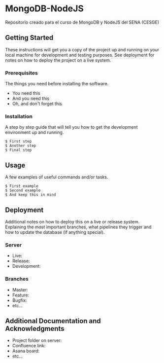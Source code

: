 # MongoDB-NodeJS
Repositorio creado para el curso de MongoDB y NodeJS del SENA (CESGE)

## Getting Started

These instructions will get you a copy of the project up and running on your local machine for development and testing purposes. See deployment for notes on how to deploy the project on a live system.

### Prerequisites

The things you need before installing the software.

* You need this
* And you need this
* Oh, and don't forget this

### Installation

A step by step guide that will tell you how to get the development environment up and running.

```
$ First step
$ Another step
$ Final step
```

## Usage

A few examples of useful commands and/or tasks.

```
$ First example
$ Second example
$ And keep this in mind
```

## Deployment

Additional notes on how to deploy this on a live or release system. Explaining the most important branches, what pipelines they trigger and how to update the database (if anything special).

### Server

* Live:
* Release:
* Development:

### Branches

* Master:
* Feature:
* Bugfix:
* etc...

## Additional Documentation and Acknowledgments

* Project folder on server:
* Confluence link:
* Asana board:
* etc...

